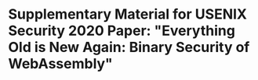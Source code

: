 # Supplementary Material for USENIX Security 2020 Paper: "Everything Old is New Again: Binary Security of WebAssembly"
